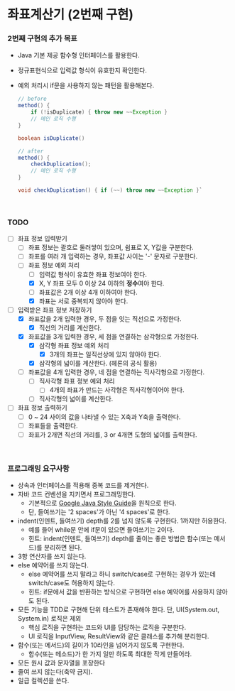 # 좌표계산기 (2번째 구현)

### 2번째 구현의 추가 목표

- Java 기본 제공 함수형 인터페이스를 활용한다.
- 정규표현식으로 입력값 형식이 유효한지 확인한다.
- 예외 처리시 if문을 사용하지 않는 패턴을 활용해본다.

    ```java
    // before
    method() {
        if (!isDuplicate) { throw new ~~Exception }
        // 메인 로직 수행
    }
    
    boolean isDuplicate()
    
    // after
    method() {
        checkDuplication();
        // 메인 로직 수행
    }
    
    void checkDuplication() { if (~~) throw new ~~Exception }`
    ```

<br>

### TODO

- [ ] 좌표 정보 입력받기
  - [ ] 좌표 정보는 괄호로 둘러쌓여 있으며, 쉼표로 X, Y값을 구분한다.
  - [ ] 좌표를 여러 개 입력하는 경우, 좌표값 사이는 '-' 문자로 구분한다.
  - [ ] 좌표 정보 예외 처리
    - [ ] 입력값 형식이 유효한 좌표 정보여야 한다.
    - [x] X, Y 좌표 모두 0 이상 24 이하의 **정수**여야 한다.
    - [ ] 좌표값은 2개 이상 4개 이하여야 한다.
    - [x] 좌표는 서로 중복되지 않아야 한다.
- [ ] 입력받은 좌표 정보 저장하기
  - [x] 좌표값을 2개 입력한 경우, 두 점을 잇는 직선으로 가정한다.
    - [x] 직선의 거리를 계산한다.
  - [x] 좌표값을 3개 입력한 경우, 세 점을 연결하는 삼각형으로 가정한다.
    - [x] 삼각형 좌표 정보 예외 처리
      - [x] 3개의 좌표는 일직선상에 있지 않아야 한다.
    - [x] 삼각형의 넓이를 계산한다. (헤론의 공식 활용)
  - [ ] 좌표값을 4개 입력한 경우, 네 점을 연결하는 직사각형으로 가정한다.
    - [ ] 직사각형 좌표 정보 예외 처리
      - [ ] 4개의 좌표가 만드는 사각형은 직사각형이어야 한다.
    - [ ] 직사각형의 넓이를 계산한다.
- [ ] 좌표 정보 출력하기
  - [ ] 0 ~ 24 사이의 값을 나타낼 수 있는 X축과 Y축을 출력한다.
  - [ ] 좌표들을 출력한다.
  - [ ] 좌표가 2개면 직선의 거리를, 3 or 4개면 도형의 넓이를 출력한다.

<br>

### 프로그래밍 요구사항

- 상속과 인터페이스를 적용해 중복 코드를 제거한다.
- 자바 코드 컨벤션을 지키면서 프로그래밍한다.
    - 기본적으로 [Google Java Style Guide](https://google.github.io/styleguide/javaguide.html)을 원칙으로 한다.
    - 단, 들여쓰기는 '2 spaces'가 아닌 '4 spaces'로 한다.
- indent(인덴트, 들여쓰기) depth를 2를 넘지 않도록 구현한다. 1까지만 허용한다.
    - 예를 들어 while문 안에 if문이 있으면 들여쓰기는 2이다.
    - 힌트: indent(인덴트, 들여쓰기) depth를 줄이는 좋은 방법은 함수(또는 메서드)를 분리하면 된다.
- 3항 연산자를 쓰지 않는다.
- else 예약어를 쓰지 않는다.
    - else 예약어를 쓰지 말라고 하니 switch/case로 구현하는 경우가 있는데 switch/case도 허용하지 않는다.
    - 힌트: if문에서 값을 반환하는 방식으로 구현하면 else 예약어를 사용하지 않아도 된다.
- 모든 기능을 TDD로 구현해 단위 테스트가 존재해야 한다. 단, UI(System.out, System.in) 로직은 제외
    - 핵심 로직을 구현하는 코드와 UI를 담당하는 로직을 구분한다.
    - UI 로직을 InputView, ResultView와 같은 클래스를 추가해 분리한다.
- 함수(또는 메서드)의 길이가 10라인을 넘어가지 않도록 구현한다.
    - 함수(또는 메소드)가 한 가지 일만 하도록 최대한 작게 만들어라.
- 모든 원시 값과 문자열을 포장한다
- 줄여 쓰지 않는다(축약 금지).
- 일급 컬렉션을 쓴다.